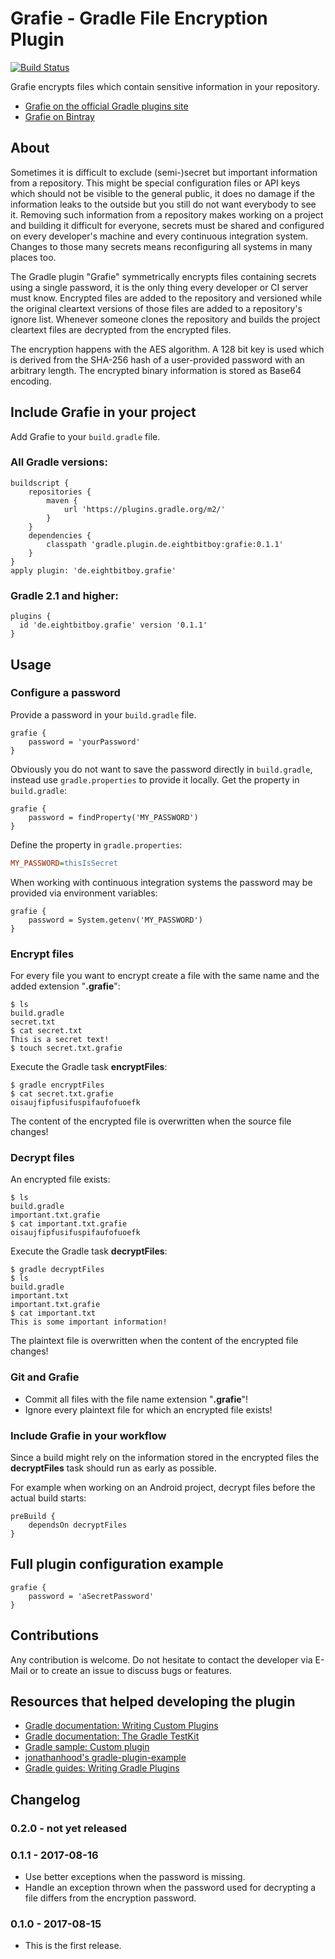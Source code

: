 # Grafie - Gradle File Encryption Plugin
[![Build Status](https://travis-ci.org/EightBitBoy/grafie.svg?branch=master)](https://travis-ci.org/EightBitBoy/grafie)

Grafie encrypts files which contain sensitive information in your repository.

* [Grafie on the official Gradle plugins site](https://plugins.gradle.org/plugin/de.eightbitboy.grafie)
* [Grafie on Bintray](https://bintray.com/eightbitboy/projects/grafie)

## About
Sometimes it is difficult to exclude (semi-)secret but important information from a repository. This might be special configuration files or API keys which should not be visible to the general public, it does no damage if the information leaks to the outside but you still do not want everybody to see it. Removing such information from a repository makes working on a project and building it difficult for everyone, secrets must be shared and configured on every developer's machine and every continuous integration system. Changes to those many secrets means reconfiguring all systems in many places too.

The Gradle plugin "Grafie" symmetrically encrypts files containing secrets using a single password, it is the only thing every developer or CI server must know. Encrypted files are added to the repository and versioned while the original cleartext versions of those files are added to a repository's ignore list. Whenever someone clones the repository and builds the project cleartext files are decrypted from the encrypted files.

The encryption happens with the AES algorithm. A 128 bit key is used which is derived from the SHA-256 hash of a user-provided password with an arbitrary length. The encrypted binary information is stored as Base64 encoding.

## Include Grafie in your project
Add Grafie to your ```build.gradle``` file.

### All Gradle versions:
```Gradle
buildscript {
    repositories {
        maven {
            url 'https://plugins.gradle.org/m2/'
        }
    }
    dependencies {
        classpath 'gradle.plugin.de.eightbitboy:grafie:0.1.1'
    }
}
apply plugin: 'de.eightbitboy.grafie'
```

### Gradle 2.1 and higher:
```Gradle
plugins {
  id 'de.eightbitboy.grafie' version '0.1.1'
}
```

## Usage

### Configure a password
Provide a password in your ```build.gradle``` file.
```Gradle
grafie {
    password = 'yourPassword' 
}
```
 
Obviously you do not want to save the password directly in ```build.gradle```, instead use ```gradle.properties``` to provide it locally. Get the property in ```build.gradle```:
```Gradle
grafie {
    password = findProperty('MY_PASSWORD')
}
```
Define the property in ```gradle.properties```:
```INI
MY_PASSWORD=thisIsSecret
```

When working with continuous integration systems the password may be provided via environment variables:
```Gradle
grafie {
    password = System.getenv('MY_PASSWORD')
}
```
  
### Encrypt files
For every file you want to encrypt create a file with the same name and the added extension "**.grafie**":
```ShellSession
$ ls
build.gradle
secret.txt
$ cat secret.txt
This is a secret text!
$ touch secret.txt.grafie
```

Execute the Gradle task **encryptFiles**:
```ShellSession
$ gradle encryptFiles
$ cat secret.txt.grafie
oisaujfipfusifuspifaufofuoefk
```

The content of the encrypted file is overwritten when the source file changes!
### Decrypt files
An encrypted file exists:
```ShellSession
$ ls
build.gradle
important.txt.grafie
$ cat important.txt.grafie
oisaujfipfusifuspifaufofuoefk
```

Execute the Gradle task **decryptFiles**:
```ShellSession
$ gradle decryptFiles
$ ls
build.gradle
important.txt
important.txt.grafie
$ cat important.txt
This is some important information!
```

The plaintext file is overwritten when the content of the encrypted file changes!
### Git and Grafie
* Commit all files with the file name extension "**.grafie**"!
* Ignore every plaintext file for which an encrypted file exists!

### Include Grafie in your workflow
Since a build might rely on the information stored in the encrypted files the **decryptFiles** task should run as early as possible.

For example when working on an Android project, decrypt files before the actual build starts:
```Gradle
preBuild {
    dependsOn decryptFiles
}
```

## Full plugin configuration example
```Gradle
grafie {
    password = 'aSecretPassword'
}
```

## Contributions
Any contribution is welcome. Do not hesitate to contact the developer via E-Mail or to create an issue to discuss bugs or features.

## Resources that helped developing the plugin
* [Gradle documentation: Writing Custom Plugins](https://docs.gradle.org/current/userguide/custom_plugins.html)
* [Gradle documentation: The Gradle TestKit](https://docs.gradle.org/current/userguide/test_kit.html)
* [Gradle sample: Custom plugin](https://github.com/gradle/gradle/tree/master/subprojects/docs/src/samples/customPlugin)
* [jonathanhood's gradle-plugin-example](https://github.com/jonathanhood/gradle-plugin-example)
* [Gradle guides: Writing Gradle Plugins](https://guides.gradle.org/writing-gradle-plugins)

## Changelog

### 0.2.0 - not yet released

### 0.1.1 - 2017-08-16
* Use better exceptions when the password is missing.
* Handle an exception thrown when the password used for decrypting a file differs from the encryption password.

### 0.1.0 - 2017-08-15
* This is the first release.
